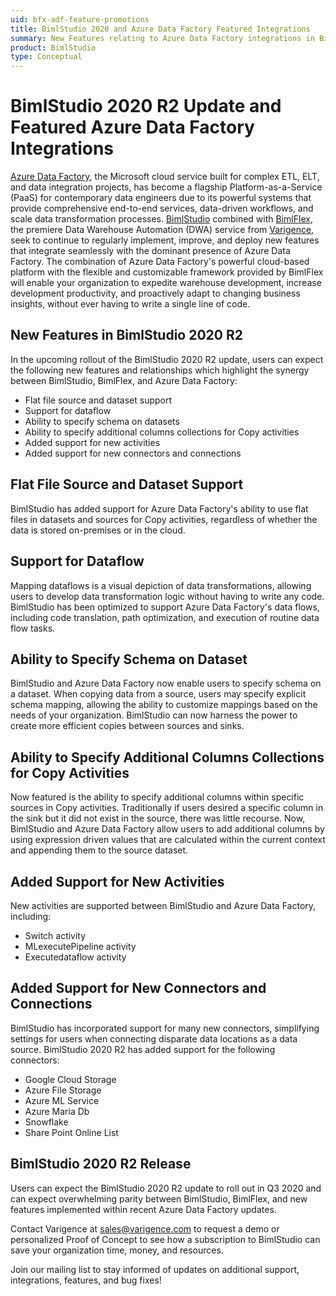 ```yaml
---
uid: bfx-adf-feature-promotions
title: BimlStudio 2020 and Azure Data Factory Featured Integrations
summary: New Features relating to Azure Data Factory integrations in BimlStudio 2020.2 update 
product: BimlStudio
type: Conceptual
---
```


# BimlStudio 2020 R2 Update and Featured Azure Data Factory Integrations

[Azure Data Factory](https://azure.microsoft.com/en-us/services/data-factory/), the Microsoft cloud service built for complex ETL, ELT, and data integration projects, has become a flagship Platform-as-a-Service (PaaS) for contemporary data engineers due to its powerful systems that provide comprehensive end-to-end services, data-driven workflows, and scale data transformation processes. [BimlStudio](https://www.varigence.com/bimlstudio) combined with [BimlFlex](https://www.varigence.com/bimlflex), the premiere Data Warehouse Automation (DWA) service from [Varigence](www.varigence.com), seek to continue to regularly implement, improve, and deploy new features that integrate seamlessly with the dominant presence of Azure Data Factory. The combination of Azure Data Factory's powerful cloud-based platform with the flexible and customizable framework provided by BimlFlex will enable your organization to expedite warehouse development, increase development productivity, and proactively adapt to changing business insights, without ever having to write a single line of code.

## New Features in BimlStudio 2020 R2

In the upcoming rollout of the BimlStudio 2020 R2 update, users can expect the following new features and relationships which highlight the synergy between BimlStudio, BimlFlex, and Azure Data Factory:

* Flat file source and dataset support
* Support for dataflow
* Ability to specify schema on datasets
* Ability to specify additional columns collections for Copy activities
* Added support for new activities
* Added support for new connectors and connections

## Flat File Source and Dataset Support

BimlStudio has added support for Azure Data Factory's ability to use flat files in datasets and sources for Copy activities, regardless of whether the data is stored on-premises or in the cloud.

## Support for Dataflow

Mapping dataflows is a visual depiction of data transformations, allowing users to develop data transformation logic without having to write any code. BimlStudio has been optimized to support Azure Data Factory's data flows, including code translation, path optimization, and execution of routine data flow tasks.

## Ability to Specify Schema on Dataset

BimlStudio and Azure Data Factory now enable users to specify schema on a dataset. When copying data from a source, users may specify explicit schema mapping, allowing the ability to customize mappings based on the needs of your organization. BimlStudio can now harness the power to create more efficient copies between sources and sinks.

## Ability to Specify Additional Columns Collections for Copy Activities

Now featured is the ability to specify additional columns within specific sources in Copy activities.
Traditionally if users desired a specific column in the sink but it did not exist in the source, there was little recourse. Now, BimlStudio and Azure Data Factory allow users to add additional columns by using expression driven values that are calculated within the current context and appending them to the source dataset.

## Added Support for New Activities

New activities are supported between BimlStudio and Azure Data Factory, including:

* Switch activity
* MLexecutePipeline activity
* Executedataflow activity

## Added Support for New Connectors and Connections

BimlStudio has incorporated support for many new connectors, simplifying settings for users when connecting disparate data locations as a data source. BimlStudio 2020 R2 has added support for the following connectors:

* Google Cloud Storage
* Azure File Storage
* Azure ML Service
* Azure Maria Db
* Snowflake
* Share Point Online List

## BimlStudio 2020 R2 Release

Users can expect the BimlStudio 2020 R2 update to roll out in Q3 2020 and can expect overwhelming parity between BimlStudio, BimlFlex, and new features implemented within recent Azure Data Factory updates.

Contact Varigence at sales@varigence.com to request a demo or personalized Proof of Concept to see how a subscription to BimlStudio can save your organization time, money, and resources.

Join our mailing list to stay informed of updates on additional support, integrations, features, and bug fixes!
